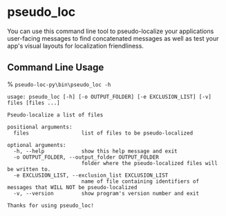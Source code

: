 # pseudo_loc 

You can use this command line tool to pseudo-localize your applications 
user-facing messages to find concatenated messages as well as test 
your app's visual layouts for localization friendliness. 

## Command Line Usage

% `pseudo-loc-py\bin\pseudo_loc -h`

``` 
usage: pseudo_loc [-h] [-o OUTPUT_FOLDER] [-e EXCLUSION_LIST] [-v] files [files ...]

Pseudo-localize a list of files

positional arguments:
  files                 list of files to be pseudo-localized

optional arguments:
  -h, --help            show this help message and exit
  -o OUTPUT_FOLDER, --output_folder OUTPUT_FOLDER
                        folder where the pseudo-localized files will be written to.
  -e EXCLUSION_LIST, --exclusion_list EXCLUSION_LIST
                        name of file containing identifiers of messages that WILL NOT be pseudo-localized
  -v, --version         show program's version number and exit

Thanks for using pseudo_loc!

```